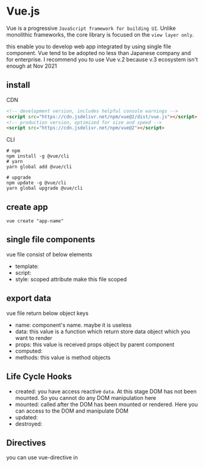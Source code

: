 
# Vue.js

Vue is a progressive `JavaScript framework for building UI`. Unlike monolithic frameworks, the core library is focused on the `view layer only`.

this enable you to develop web app integrated by using single file component. Vue tend to be adopted no less than Japanese company and for enterprise.
I recommend you to use Vue v.2 because v.3 ecosystem isn't enough at Nov 2021

## install

CDN
```html
<!-- development version, includes helpful console warnings -->
<script src="https://cdn.jsdelivr.net/npm/vue@2/dist/vue.js"></script>
<!-- production version, optimized for size and speed -->
<script src="https://cdn.jsdelivr.net/npm/vue@2"></script>
```

CLI
```shell
# npm
npm install -g @vue/cli
# yarn
yarn global add @vue/cli

# upgrade
npm update -g @vue/cli
yarn global upgrade @vue/cli
```

## create app

```shell
vue create "app-name"
```

## single file components

vue file consist of below elements

- template: 
- script: 
- style: scoped attribute make this file scoped

## export data

vue file return below object keys

- name: component's name. maybe it is useless
- data: this value is a function which return store data object which you want to render
- props: this value is received props object by parent component
- computed: 
- methods: this value is method objects


## Life Cycle Hooks

- created: you have access reactive `data`. At this stage DOM has not been mounted. So you cannot do any DOM manipulation here
- mounted: called after the DOM has been mounted or rendered. Here you can access to the DOM and manipulate DOM
- updated: 
- destroyed: 

## Directives

you can use vue-directive in <template />. you should surround them with "". for example, <li v-for="todo in todos" v-bind:key="id" />

- v-if: <v-if="" />, <v-else-if="" />, <v-else />
- v-for: array loop. this require `"v-bind:key=id"`
- v-bind: this brings a JS value. <v-bind:value="">. shorthand syntax is `:value`
- v-on: event handler. <v-on:event="someMethod">. shorthand syntax is `@event`
- v-model: this enables two-way bind. <v-model="variable"> {{ variable }}. v-model = v-bind + v-on

below is same way

```html
<input v-model="something">

<input
    v-bind:value="something"
    v-on:input="something = $event.target.value"
>
```


# Vue Router

Vue Router is the official router for Vue.js

- Nested route/view mapping
- Modular, component-based router configuration
- Route params, query, wildcards
- View transition effects powered by Vue.js transition system
- Fine-grained navigation control
- Links with automatic active CSS classes
- HTML5 history mode or hash mode, with auto-fallback in IE9
- Customizable Scroll Behavior

## install

```shell
# npm
npm install vue-router
# vue cli
vue add router
```

## create router.js

```js:router.js
import VueRouter from 'vue-router';
import Page from 'pages/*';

const router = VueRouter({
    mode: "history",
    routes: [
        { path: "/path", components: Page },
    ]
});
export { router };
```

## import and activate

```js:main.js
import Vue from 'vue';
import VueRouter from 'vue-router';

Vue.use(VueRouter);
new Vue({
  render: h => h(App),
  router,
}).$mount('#app')
```

```js:App.vue
<template>
    <router-view>
    // render route contains
    </router-view>
</template>
```

## link

```html
<router-link to="/path">to path</router-link>
```


# Vuex

# Nuxt.js

This is Vue Framework

- Nuxt.js = Vue.js(v2) + vue-router + Vuex + SSR(node)
- you need to append module and plugin to `nuxt.config.js` every installation

## Get started




## tags

- NuxtLink: like <a />
    - to: href attribute
- main: like <div />. use as child element of <template />
- Nuxt: render components in pages/ by layouts/default.vue

## directory structure

- pages/: routes automatically
- components/: be run files automatically
- assets/: css, img, font which has been compiled
- static/: like public/. this files are never compiled and located as raw
- layouts/: default.vue = App.vue + <header /> + <nav /> + <footer>
- store/: activate Vuex in index.js
- nuxt.config.js: config file in nuxt app. you can config plugin, <head />


## property


## glossary

- context: access object to Nuxt contents developed for API
- helper: access to variable in server side via $nuxt
- SSR: server side rendering by using node in Nuxt SSR mode
- SPA: this doesn't require node. browser render <NuxtLink /> only once, after static hosting server render files
- lifecycle: load plugin -> serverInit(Vuex, context) -> middleware -> created() -> fetch() -> mounted()

## .env

1. install @nuxtjs/dotenv package
2. add @nuxtjs/dotenv to buildModules in nuxt.config.js
3. you can refer to process.env.VAR

